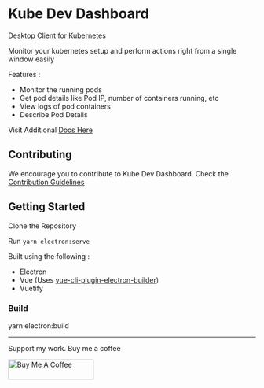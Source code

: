 # Kube Dev Dashboard
Desktop Client for Kubernetes

Monitor your kubernetes setup and perform actions right from a single window easily

Features :
- Monitor the running pods 
- Get pod details like Pod IP, number of containers running, etc
- View logs of pod containers
- Describe Pod Details

Visit Additional [Docs Here](docs/README.md)

## Contributing
We encourage you to contribute to Kube Dev Dashboard.
Check the [Contribution Guidelines](CONTRIBUTING.md)

## Getting Started
Clone the Repository 

Run `yarn electron:serve`

Built using the following :
- Electron
- Vue (Uses [vue-cli-plugin-electron-builder](https://nklayman.github.io/vue-cli-plugin-electron-builder/))
- Vuetify


### Build 
yarn electron:build <options>


---
 
Support my work. Buy me a coffee

<a href="https://www.buymeacoffee.com/prsh9" target="_blank"><img src="https://cdn.buymeacoffee.com/buttons/default-blue.png" alt="Buy Me A Coffee" height="41" width="174"></a>
